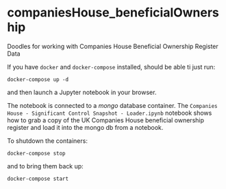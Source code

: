 # companiesHouse_beneficialOwnership
Doodles for working with Companies House Beneficial Ownership Register Data


If you have `docker` and `docker-compose` installed, should be able ti just run:

`docker-compose up -d`

and then launch a Jupyter notebook in your browser.

The notebook is connected to a *mongo* database container. The `Companies House - Significant Control Snapshot - Loader.ipynb` notebook shows how to grab a copy of the UK Companies House beneficial ownership register and load it into the mongo db from a notebook.

 To shutdown the containers:
 
 `docker-compose stop`
 
 and to bring them back up:
 
 `docker-compose start`